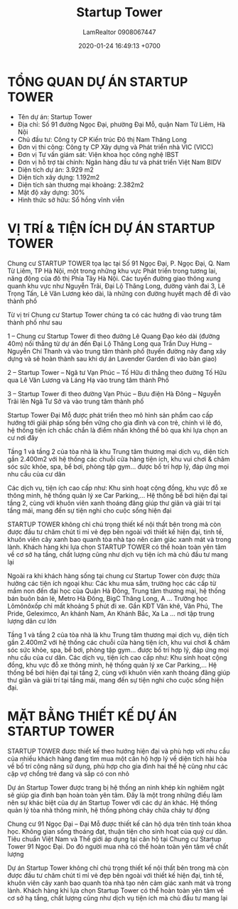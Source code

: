 ﻿---
layout: post
title:  "Startup Tower"
description: LamRealtor 0908067447 bán dự án căn hộ chung cư Startup Tower ở Hà Nội Nam Từ Liêm Đại Mỗ
image: /assets/roman-plaza/01-tong-quan.jpg
author: LamRealtor 0908067447
date:   2020-01-24 16:49:13 +0700
lang: vi
permalink: /ha-noi/nam-tu-liem/dai-mo/startup-tower.html
excerpt_separator: <!--more-->
categories: ha-noi nam-tu-liem dai-mo
tags: ban du-an can-ho chung-cu
---

# TỔNG QUAN DỰ ÁN STARTUP TOWER

* Tên dự án: Startup Tower
* Địa chỉ: Số 91 đường Ngọc Đại, phường Đại Mỗ, quận Nam Từ Liêm, Hà Nội
* Chủ đầu tư: Công ty CP Kiến trúc Đô thị Nam Thăng Long
* Đơn vị thi công: Công ty CP Xây dựng và Phát triển nhà VIC (VICC)
* Đơn vị Tư vấn giám sát: Viện khoa học công nghệ IBST
* Đơn vị hỗ trợ tài chính: Ngân hàng đầu tư và phát triển Việt Nam BIDV
* Diện tích dự án: 3.929 m2
* Diện tích xây dựng: 1.192m2
* Diện tích sàn thương mại khoảng: 2.382m2
* Mật độ xây dựng: 30%
* Hình thức sở hữu: Sổ hồng vĩnh viễn

# VỊ TRÍ & TIỆN ÍCH DỰ ÁN STARTUP TOWER

Chung cư STARTUP TOWER tọa lạc tại Số 91 Ngọc Đại, P. Ngọc Đại, Q. Nam Từ Liêm, TP Hà Nội, một trong những  khu vực Phát triển trong tương lai, năng động của đô thị Phía Tây Hà Nội. Các tuyến đường giao thông xung quanh khu vực như Nguyễn Trãi, Đại Lộ Thăng Long, đường vành đai 3, Lê Trọng Tấn, Lê Văn Lương kéo dài, là những con đường huyết mạch để đi vào thành phố

Từ vị trí Chung cư Startup Tower chúng ta có các hướng đi vào trung tâm thành phố như sau

1 – Chung cư Startup Tower đi theo đường Lê Quang Đạo kéo dài (đường 40m) nối thẳng từ dự án đến Đại Lộ Thăng Long qua Trần Duy Hưng – Nguyễn Chí Thanh và vào trung tâm thành phố (tuyến đường này đang xây dựng và sẽ hoàn thành sau khi dự án Lavender Garden đi vào bàn giao)

2 – Startup Tower – Ngã tư Vạn Phúc – Tố Hữu đi thẳng theo đường Tố Hữu qua Lê Văn Lương và Láng Hạ vào trung tâm thành Phố

3 – Startup Tower đi theo đường Vạn Phúc – Bưu điện Hà Đông – Nguyễn Trãi lên Ngã Tư Sở và vào trung tâm thành phố

Startup Tower Đại Mỗ được phát triển theo mô hình sản phẩm cao cấp hướng tới giải pháp sống bền vững cho gia đình và con trẻ, chính vì lẽ đó, hệ thống tiện ích chắc chắn là điểm nhấn không thể bỏ qua khi lựa chọn an cư nơi đây

Tầng 1 và tầng 2 của tòa nhà là khu Trung tâm thương mại dịch vụ, diện tích gần 2.400m2 với hệ thống các chuỗi cửa hàng tiện ích, khu vui chơi & chăm sóc sức khỏe, spa, bể bơi, phòng tập gym… được bố trí hợp lý, đáp ứng mọi nhu cầu của cư dân

Các dịch vụ, tiện ích cao cấp như: Khu sinh hoạt cộng đồng, khu vực đỗ xe thông minh, hệ thống quản lý xe Car Parking,… Hệ thống bể bơi hiện đại tại tầng 2, cùng với khuôn viên xanh thoáng đãng giúp thư giãn và giải trí tại tầng mái, mang đến sự tiện nghi cho cuộc sống hiện đại

STARTUP TOWER không chỉ chú trọng thiết kế nội thất bên trong mà còn được đầu tư chăm chút tỉ mỉ vẻ đẹp bên ngoài với thiết kế hiện đại, tinh tế, khuôn viên cây xanh bao quanh tòa nhà tạo nên cảm giác xanh mát và trong lành. Khách hàng khi lựa chọn STARTUP TOWER có thể hoàn toàn yên tâm về cơ sở hạ tầng, chất lượng cũng như dịch vụ tiện ích mà chủ đầu tư mang lại

Ngoài ra khi khách hàng sống tại chung cư Startup Tower còn được thừa hưởng các tiện ích ngoại khu: Các khu mua sắm, trường học các cấp từ mầm non đến đại học của Quận Hà Đông, Trung tâm thương mại, hệ thống bán buôn bán lẻ, Metro Hà Đông, BigC Thăng Long, A … Trường học Lômônôxốp chỉ mất khoảng 5 phút đi xe. Gần KĐT Văn khê, Văn Phú, The Pride, Geleximco, An khánh Nam, An Khánh Bắc, Xa La … nơi tập trung lượng dân cư lớn

Tầng 1 và tầng 2 của tòa nhà là khu Trung tâm thương mại dịch vụ, diện tích gần 2.400m2 với hệ thống các chuỗi cửa hàng tiện ích, khu vui chơi & chăm sóc sức khỏe, spa, bể bơi, phòng tập gym… được bố trí hợp lý, đáp ứng mọi nhu cầu của cư dân. Các dịch vụ, tiện ích cao cấp như: Khu sinh hoạt cộng đồng, khu vực đỗ xe thông minh, hệ thống quản lý xe Car Parking,… Hệ thống bể bơi hiện đại tại tầng 2, cùng với khuôn viên xanh thoáng đãng giúp thư giãn và giải trí tại tầng mái, mang đến sự tiện nghi cho cuộc sống hiện đại.

# MẶT BẰNG THIẾT KẾ DỰ ÁN STARTUP TOWER

STARTUP TOWER được thiết kế theo hướng hiện đại và phù hợp với nhu cầu của nhiều khách hàng đang tìm mua một căn hộ hợp lý về diện tích hài hòa về bố trí công năng sử dụng, phù hợp cho gia đình hai thế hệ cũng như các cặp vợ chồng trẻ đang và sắp có con nhỏ

Dự án Startup Tower được trang bị hệ thống an ninh khép kín nghiêm ngặt sẽ giúp gia đình bạn hoàn toàn yên tâm. Đây là một trong những điều làm nên sự khác biệt của dự án Startup Tower với các dự án khác. Hệ thống quản lý tòa nhà thông minh, hệ thống phòng cháy chữa cháy tự động

Chung cư 91 Ngọc Đại – Đại Mỗ được thiết kế căn hộ dựa trên tính toán khoa học. Không gian sống thoáng đạt, thuận tiện cho sinh hoạt của quý cư dân. Tiêu chuẩn Việt Nam và Thế giới áp dụng tại căn hộ tại Chung cư Startup Tower 91 Ngọc Đại. Do đó người mua nhà có thể hoàn toàn yên tâm về chất lượng

Dự án Startup Tower không chỉ chú trọng thiết kế nội thất bên trong mà còn được đầu tư chăm chút tỉ mỉ vẻ đẹp bên ngoài với thiết kế hiện đại, tinh tế, khuôn viên cây xanh bao quanh tòa nhà tạo nên cảm giác xanh mát và trong lành. Khách hàng khi lựa chọn Startup Tower có thể hoàn toàn yên tâm về cơ sở hạ tầng, chất lượng cũng như dịch vụ tiện ích mà chủ đầu tư mang lại